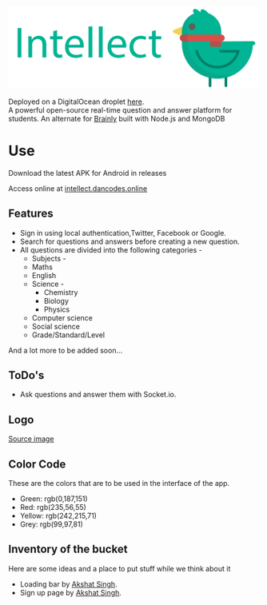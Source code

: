 [![intellect-banner](./public/images/banner-transparent.png)](https://intellect.dancodes.online)

Deployed on a DigitalOcean droplet [here](http://intellect.dancodes.online/).                                            
A powerful open-source real-time question and answer platform for students. An alternate for [Brainly](http://brainly.co) built with Node.js and MongoDB

# Use

Download the latest APK for Android in releases

Access online at [intellect.dancodes.online](https://intellect.dancodes.online)

## Features

* Sign in using local authentication,Twitter, Facebook or Google.
* Search for questions and answers before creating a new question.
* All questions are divided into the following categories -
	* Subjects -
    * Maths
    * English
    * Science -
      * Chemistry
      * Biology
      * Physics
    * Computer science
    * Social science
  * Grade/Standard/Level

And a lot more to be added soon...

## ToDo's
* Ask questions and answer them with Socket.io.

## Logo
[Source image](https://www.shareicon.net/animal-bird-zoo-animals-ornithology-859329)

## Color Code
  These are the colors that are to be used in the interface of the app.
 * Green:  rgb(0,187,151)
 * Red:    rgb(235,56,55)
 * Yellow: rgb(242,215,71)
 * Grey:   rgb(99,97,81)

## Inventory of the bucket
Here are some ideas and a place to put stuff while we think about it
  * Loading bar by [Akshat Singh](https://github.com/PhantomHog).
  * Sign up page by [Akshat Singh](https://github.com/PhantomHog).
